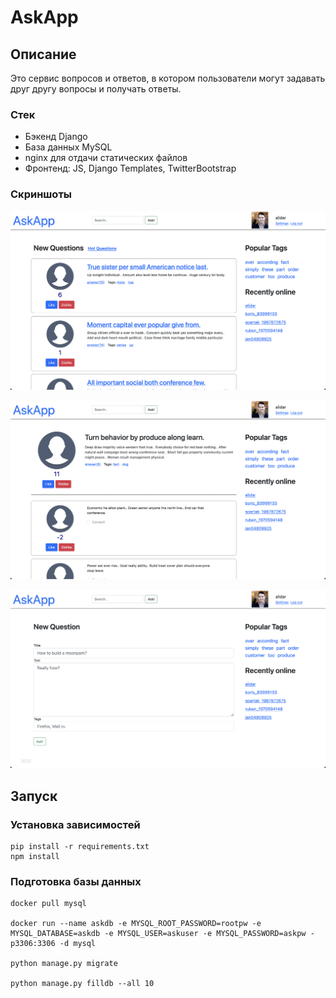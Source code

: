 # AskApp

## Описание
Это сервис вопросов и ответов, в котором пользователи могут задавать друг другу вопросы и получать ответы.

### Стек
- Бэкенд Django
- База данных MySQL
- nginx для отдачи статических файлов
- Фронтенд: JS, Django Templates, TwitterBootstrap


### Скриншоты
![Главный экран](screenshots/Screenshot%202022-12-22%20at%2005.00.51.png)

![Обсуждение вопроса](screenshots/Screenshot%202022-12-22%20at%2005.01.11.png)

![Создание вопроса](screenshots/Screenshot%202022-12-22%20at%2005.01.26.png)


## Запуск

### Установка зависимостей
```
pip install -r requirements.txt
npm install
```

### Подготовка базы данных
```
docker pull mysql

docker run --name askdb -e MYSQL_ROOT_PASSWORD=rootpw -e MYSQL_DATABASE=askdb -e MYSQL_USER=askuser -e MYSQL_PASSWORD=askpw -p3306:3306 -d mysql

python manage.py migrate

python manage.py filldb --all 10
```

